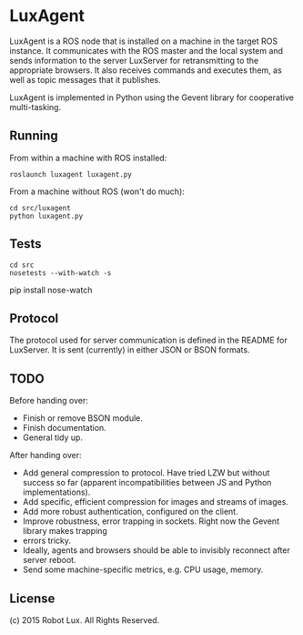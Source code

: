 LuxAgent
========
LuxAgent is a ROS node that is installed on a machine in the target ROS instance. It communicates with the ROS master and the local system and sends information to the server LuxServer for retransmitting to the appropriate browsers. It also receives commands and executes them, as well as topic messages that it publishes.

LuxAgent is implemented in Python using the Gevent library for cooperative multi-tasking.

Running
-------

From within a machine with ROS installed:

```
roslaunch luxagent luxagent.py
```

From a machine without ROS (won't do much):
```
cd src/luxagent
python luxagent.py
```

Tests
-----
```
cd src
nosetests --with-watch -s
```

pip install nose-watch

Protocol
--------
The protocol used for server communication is defined in the README for LuxServer. It is sent (currently) in either JSON or BSON formats.

TODO
----
Before handing over:
- Finish or remove BSON module.
- Finish documentation.
- General tidy up.

After handing over:
- Add general compression to protocol. Have tried LZW but without success so far (apparent incompatibilities between JS and Python implementations).
- Add specific, efficient compression for images and streams of images.
- Add more robust authentication, configured on the client.
- Improve robustness, error trapping in sockets. Right now the Gevent library makes trapping
- errors tricky.
- Ideally, agents and browsers should be able to invisibly reconnect after server reboot.
- Send some machine-specific metrics, e.g. CPU usage, memory.

License
-------
(c) 2015 Robot Lux. All Rights Reserved.

